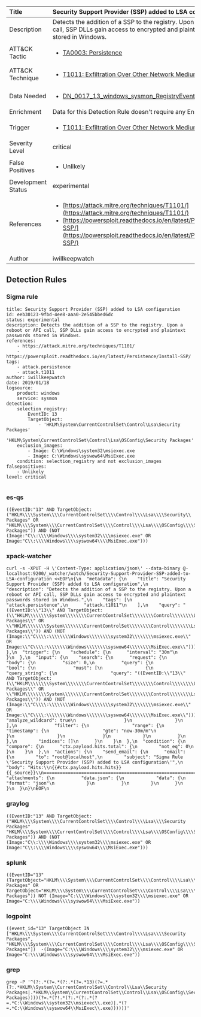 | Title                | Security Support Provider (SSP) added to LSA configuration                                                                                                                                                 |
|:---------------------|:------------------------------------------------------------------------------------------------------------------------------------------------------------|
| Description          | Detects the addition of a SSP to the registry. Upon a reboot or API call, SSP DLLs gain access to encrypted and plaintext passwords stored in Windows.                                                                                                                                           |
| ATT&amp;CK Tactic    |  <ul><li>[TA0003: Persistence](https://attack.mitre.org/tactics/TA0003)</li></ul>  |
| ATT&amp;CK Technique | <ul><li>[T1011: Exfiltration Over Other Network Medium](https://attack.mitre.org/techniques/T1011)</li></ul>  |
| Data Needed          | <ul><li>[DN_0017_13_windows_sysmon_RegistryEvent](../Data_Needed/DN_0017_13_windows_sysmon_RegistryEvent.md)</li></ul>  |
| Enrichment           |  Data for this Detection Rule doesn't require any Enrichments.  |
| Trigger              | <ul><li>[T1011: Exfiltration Over Other Network Medium](../Triggers/T1011.md)</li></ul>  |
| Severity Level       | critical |
| False Positives      | <ul><li>Unlikely</li></ul>  |
| Development Status   | experimental |
| References           | <ul><li>[https://attack.mitre.org/techniques/T1101/](https://attack.mitre.org/techniques/T1101/)</li><li>[https://powersploit.readthedocs.io/en/latest/Persistence/Install-SSP/](https://powersploit.readthedocs.io/en/latest/Persistence/Install-SSP/)</li></ul>  |
| Author               | iwillkeepwatch |


## Detection Rules

### Sigma rule

```
title: Security Support Provider (SSP) added to LSA configuration
id: eeb30123-9fbd-4ee8-aaa0-2e545bbed6dc
status: experimental
description: Detects the addition of a SSP to the registry. Upon a reboot or API call, SSP DLLs gain access to encrypted and plaintext passwords stored in Windows.
references:
    - https://attack.mitre.org/techniques/T1101/
    - https://powersploit.readthedocs.io/en/latest/Persistence/Install-SSP/
tags:
    - attack.persistence
    - attack.t1011
author: iwillkeepwatch
date: 2019/01/18
logsource:
    product: windows
    service: sysmon
detection:
    selection_registry:
        EventID: 13
        TargetObject: 
            - 'HKLM\System\CurrentControlSet\Control\Lsa\Security Packages'
            - 'HKLM\System\CurrentControlSet\Control\Lsa\OSConfig\Security Packages'
    exclusion_images:
        - Image: C:\Windows\system32\msiexec.exe
        - Image: C:\Windows\syswow64\MsiExec.exe
    condition: selection_registry and not exclusion_images
falsepositives:
    - Unlikely
level: critical


```





### es-qs
    
```
((EventID:"13" AND TargetObject:("HKLM\\\\System\\\\CurrentControlSet\\\\Control\\\\Lsa\\\\Security\\ Packages" OR "HKLM\\\\System\\\\CurrentControlSet\\\\Control\\\\Lsa\\\\OSConfig\\\\Security\\ Packages")) AND (NOT (Image:"C\\:\\\\Windows\\\\system32\\\\msiexec.exe" OR Image:"C\\:\\\\Windows\\\\syswow64\\\\MsiExec.exe")))
```


### xpack-watcher
    
```
curl -s -XPUT -H \'Content-Type: application/json\' --data-binary @- localhost:9200/_watcher/watch/Security-Support-Provider-SSP-added-to-LSA-configuration <<EOF\n{\n  "metadata": {\n    "title": "Security Support Provider (SSP) added to LSA configuration",\n    "description": "Detects the addition of a SSP to the registry. Upon a reboot or API call, SSP DLLs gain access to encrypted and plaintext passwords stored in Windows.",\n    "tags": [\n      "attack.persistence",\n      "attack.t1011"\n    ],\n    "query": "((EventID:\\"13\\" AND TargetObject:(\\"HKLM\\\\\\\\System\\\\\\\\CurrentControlSet\\\\\\\\Control\\\\\\\\Lsa\\\\\\\\Security\\\\ Packages\\" OR \\"HKLM\\\\\\\\System\\\\\\\\CurrentControlSet\\\\\\\\Control\\\\\\\\Lsa\\\\\\\\OSConfig\\\\\\\\Security\\\\ Packages\\")) AND (NOT (Image:\\"C\\\\:\\\\\\\\Windows\\\\\\\\system32\\\\\\\\msiexec.exe\\" OR Image:\\"C\\\\:\\\\\\\\Windows\\\\\\\\syswow64\\\\\\\\MsiExec.exe\\")))"\n  },\n  "trigger": {\n    "schedule": {\n      "interval": "30m"\n    }\n  },\n  "input": {\n    "search": {\n      "request": {\n        "body": {\n          "size": 0,\n          "query": {\n            "bool": {\n              "must": [\n                {\n                  "query_string": {\n                    "query": "((EventID:\\"13\\" AND TargetObject:(\\"HKLM\\\\\\\\System\\\\\\\\CurrentControlSet\\\\\\\\Control\\\\\\\\Lsa\\\\\\\\Security\\\\ Packages\\" OR \\"HKLM\\\\\\\\System\\\\\\\\CurrentControlSet\\\\\\\\Control\\\\\\\\Lsa\\\\\\\\OSConfig\\\\\\\\Security\\\\ Packages\\")) AND (NOT (Image:\\"C\\\\:\\\\\\\\Windows\\\\\\\\system32\\\\\\\\msiexec.exe\\" OR Image:\\"C\\\\:\\\\\\\\Windows\\\\\\\\syswow64\\\\\\\\MsiExec.exe\\")))",\n                    "analyze_wildcard": true\n                  }\n                }\n              ],\n              "filter": {\n                "range": {\n                  "timestamp": {\n                    "gte": "now-30m/m"\n                  }\n                }\n              }\n            }\n          }\n        },\n        "indices": []\n      }\n    }\n  },\n  "condition": {\n    "compare": {\n      "ctx.payload.hits.total": {\n        "not_eq": 0\n      }\n    }\n  },\n  "actions": {\n    "send_email": {\n      "email": {\n        "to": "root@localhost",\n        "subject": "Sigma Rule \'Security Support Provider (SSP) added to LSA configuration\'",\n        "body": "Hits:\\n{{#ctx.payload.hits.hits}}{{_source}}\\n================================================================================\\n{{/ctx.payload.hits.hits}}",\n        "attachments": {\n          "data.json": {\n            "data": {\n              "format": "json"\n            }\n          }\n        }\n      }\n    }\n  }\n}\nEOF\n
```


### graylog
    
```
((EventID:"13" AND TargetObject:("HKLM\\\\System\\\\CurrentControlSet\\\\Control\\\\Lsa\\\\Security Packages" "HKLM\\\\System\\\\CurrentControlSet\\\\Control\\\\Lsa\\\\OSConfig\\\\Security Packages")) AND (NOT (Image:"C\\:\\\\Windows\\\\system32\\\\msiexec.exe" OR Image:"C\\:\\\\Windows\\\\syswow64\\\\MsiExec.exe")))
```


### splunk
    
```
((EventID="13" (TargetObject="HKLM\\\\System\\\\CurrentControlSet\\\\Control\\\\Lsa\\\\Security Packages" OR TargetObject="HKLM\\\\System\\\\CurrentControlSet\\\\Control\\\\Lsa\\\\OSConfig\\\\Security Packages")) NOT (Image="C:\\\\Windows\\\\system32\\\\msiexec.exe" OR Image="C:\\\\Windows\\\\syswow64\\\\MsiExec.exe"))
```


### logpoint
    
```
((event_id="13" TargetObject IN ["HKLM\\\\System\\\\CurrentControlSet\\\\Control\\\\Lsa\\\\Security Packages", "HKLM\\\\System\\\\CurrentControlSet\\\\Control\\\\Lsa\\\\OSConfig\\\\Security Packages"])  -(Image="C:\\\\Windows\\\\system32\\\\msiexec.exe" OR Image="C:\\\\Windows\\\\syswow64\\\\MsiExec.exe"))
```


### grep
    
```
grep -P '^(?:.*(?=.*(?:.*(?=.*13)(?=.*(?:.*HKLM\\System\\CurrentControlSet\\Control\\Lsa\\Security Packages|.*HKLM\\System\\CurrentControlSet\\Control\\Lsa\\OSConfig\\Security Packages))))(?=.*(?!.*(?:.*(?:.*(?=.*C:\\Windows\\system32\\msiexec\\.exe)|.*(?=.*C:\\Windows\\syswow64\\MsiExec\\.exe))))))'
```



